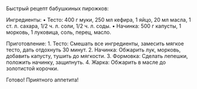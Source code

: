 Быстрый рецепт бабушкиных пирожков:

Ингредиенты:
	•	Тесто: 400 г муки, 250 мл кефира, 1 яйцо, 20 мл масла, 1 ст. л. сахара, 1/2 ч. л. соли, 1/2 ч. л. соды.
	•	Начинка: 500 г капусты, 1 морковь, 1 луковица, соль, перец, масло.

Приготовление:
	1.	Тесто: Смешать все ингредиенты, замесить мягкое тесто, дать отдохнуть 30 минут.
	2.	Начинка: Обжарить лук, морковь, добавить капусту, тушить до мягкости.
	3.	Формовка: Сделать лепешки, положить начинку, защипнуть.
	4.	Жарка: Обжарить в масле до золотистой корочки.

Готово! Приятного аппетита!